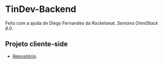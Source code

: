 # TinDev-Backend
Feito com a ajuda de Diego Fernandes da Rocketseat. *Semana OmniStack 8.0*.

## Projeto cliente-side
- [Repositório](https://github.com/Maycon-PE/TinDev-Frontend).

